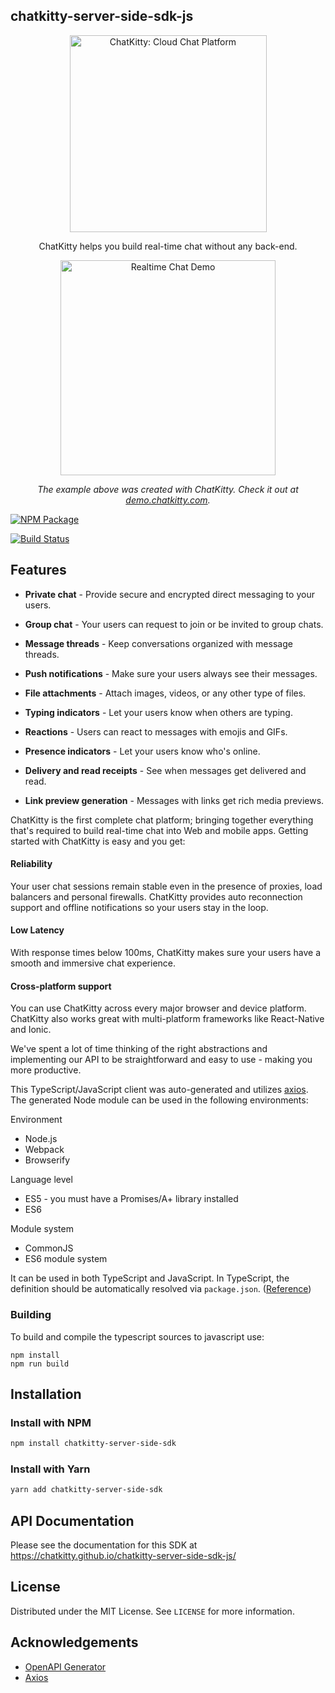 ## chatkitty-server-side-sdk-js

<p align="center">
  <img src="https://www.chatkitty.com/images/banner-logo-dark.png" alt="ChatKitty: Cloud Chat Platform" width="315">
  <br/>
</p>

<p align="center">ChatKitty helps you build real-time chat without any back-end.</p>

<p align="center"><img src="https://www.chatkitty.com/images/blog/posts/building-a-chat-app-with-react-native-and-gifted-chat-part-4/screenshot-simple-typing-indicator.png" width=344 alt="Realtime Chat Demo"></p>

<p align="center"><em>The example above was created with ChatKitty. Check it out at <a href="https://demo.chatkitty.com/">demo.chatkitty.com</a>.</em></p>

<a href="https://www.npmjs.com/package/chatkitty-server-side-sdk"><img src="https://nodei.co/npm/chatkitty-server-side-sdk.png" alt="NPM Package"></a>

[![Build Status](https://travis-ci.com/ChatKitty/chatkitty-server-side-sdk-js.svg?branch=master)](https://travis-ci.com/ChatKitty/chatkitty-server-side-sdk-js)

Features
------------
* **Private chat** - Provide secure and encrypted direct messaging to your users.

* **Group chat** - Your users can request to join or be invited to group chats.

* **Message threads** - Keep conversations organized with message threads.

* **Push notifications** - Make sure your users always see their messages.

* **File attachments** - Attach images, videos, or any other type of files.

* **Typing indicators** - Let your users know when others are typing.

* **Reactions** - Users can react to messages with emojis and GIFs.

* **Presence indicators** - Let your users know who's online.

* **Delivery and read receipts** - See when messages get delivered and read.

* **Link preview generation** - Messages with links get rich media previews.

ChatKitty is the first complete chat platform; bringing together everything that's
required to build real-time chat into Web and mobile apps. Getting started with ChatKitty
is easy and you get:

#### Reliability
Your user chat sessions remain stable even in the presence of proxies, load balancers and personal
firewalls. ChatKitty provides auto reconnection support and offline notifications so your users stay
in the loop.

#### Low Latency
With response times below 100ms, ChatKitty makes sure your users have a smooth and immersive chat
experience.

#### Cross-platform support
You can use ChatKitty across every major browser and device platform. ChatKitty also works great
with multi-platform frameworks like React-Native and Ionic.

We've spent a lot of time thinking of the right abstractions and implementing our API to be straightforward
and easy to use - making you more productive.

This TypeScript/JavaScript client was auto-generated and utilizes [axios](https://github.com/axios/axios). 
The generated Node module can be used in the following environments:

Environment
* Node.js
* Webpack
* Browserify

Language level
* ES5 - you must have a Promises/A+ library installed
* ES6

Module system
* CommonJS
* ES6 module system

It can be used in both TypeScript and JavaScript. In TypeScript, the definition should be automatically resolved via `package.json`. ([Reference](http://www.typescriptlang.org/docs/handbook/typings-for-npm-packages.html))

### Building

To build and compile the typescript sources to javascript use:
```
npm install
npm run build
```

## Installation
### Install with NPM
```bash
npm install chatkitty-server-side-sdk
```

### Install with Yarn
```bash
yarn add chatkitty-server-side-sdk
```

## API Documentation
Please see the documentation for this SDK at https://chatkitty.github.io/chatkitty-server-side-sdk-js/

## License
Distributed under the MIT License. See `LICENSE` for more information.

## Acknowledgements
* [OpenAPI Generator](https://github.com/OpenAPITools/openapi-generator)
* [Axios](https://github.com/axios/axios)
